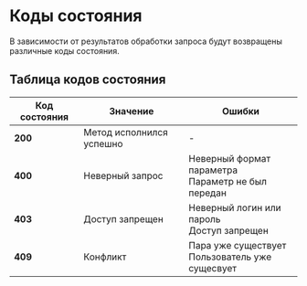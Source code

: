 # Коды состояния

В зависимости от результатов обработки запроса будут возвращены различные коды состояния.

## Таблица кодов состояния
Код состояния  |  Значение  | Ошибки
--|---|--
**200**  | Метод исполнился успешно  | -
**400**  | Неверный запрос  | Неверный формат параметра<br> Параметр не был передан
**403** | Доступ запрещен | Неверный логин или пароль<br> Доступ запрещен
**409** | Конфликт | Пара уже существует <br> Пользователь уже сущесвует
